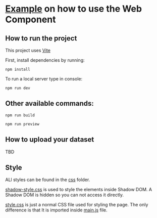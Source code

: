 # [Example](web-component-test.html) on how to use the Web Component

## How to run the project

This project uses [Vite](https://vitejs.dev/)

First, install dependencies by running:
```
npm install
```

To run a local server type in console:
```
npm run dev
```

## Other available commands:

```
npm run build
```
```
npm run preview
```

## How to upload your dataset

TBD

## Style

ALl styles can be found in the [css](src/css) folder.

[shadow-style.css](src/css/shadow-style.css) is used to style the elements inside Shadow DOM. A Shadow DOM is hidden so you can not access it directly.

[style.css](src/css/style.css) is just a normal CSS file used for styling the page. The only difference is that It is imported inside [main.js](src/main.js) file.

